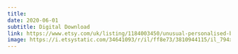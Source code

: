```yaml
---
title: 
date: 2020-06-01
subtitle: Digital Download
link: https://www.etsy.com/uk/listing/1184003450/unusual-personalised-bespoke-mummy-and
image: https://i.etsystatic.com/34641093/r/il/ff8e73/3810944115/il_794xN.3810944115_atl5.jpg
---
```

